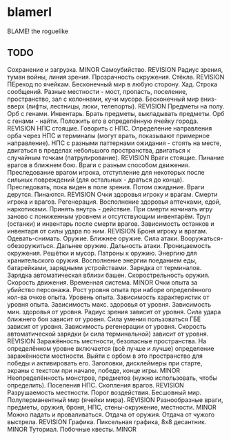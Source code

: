 blamerl
=======

BLAME! the roguelike

TODO
----

Сохранение и загрузка.
MINOR
Самоубийство.
REVISION
Радиус зрения, туман войны, линия зрения.
Прозрачность окружения. Стёкла.
REVISION
ПЕреход по ячейкам. Бесконечный мир в любую сторону.
Хад. Строка сообщений.
Разные местности - мост, пропасть, поселение, пространство, зал с колоннами, кучи мусора.
Бесконечный мир вниз-вверх (лифты, лестницы, люки, телепорты).
REVISION
Предметы на полу. Орб с генами.
Инвентарь. Брать предметы, выкладывать предметы.
Орб с генами - найти. Положить его в определённую ячейку города.
REVISION
НПС стоящие. Говорить с НПС.
Определение направления орба через НПС и терминалы (могут врать, показывают примерное направление).
НПС с разными паттернами ожидания - стоять на месте, двигаться в пределах небольшого пространства, двигаться к случайным точкам (патрулирование).
REVISION
Враги стоящие.
Пинание врагов в ближнем бою.
Враги с разным способом движения.
Преследование врагом игрока, отступление для некоторых после сильных повреждений (для остальных - драться до конца). Преследовать, пока виден в поле зрения. Потом ожидание.
Враги дерутся. Пинаются.
REVISION
Очки здоровья игроку и врагам. Смерти игрока и врагов.
Регенерация.
Восполнение здоровья аптечками, едой, наркотиками. Принять внутрь - действие.
При смерти начинать игру заново с пониженным уровнем и отсутствующим инвентарём.
Труп (останки) и инвентарь после смерти врагов.
Зависимость останков и инвентаря от силы удара по ним.
REVISION
Броня игроку и врагам. Одевать-снимать.
Оружие. Ближнее оружие. Сила атаки. Вооружаться-обезоружиться.
Дальнее оружие. Дальность атаки.
Проницаемость окружения. Решётки и мусор.
Патроны к оружию.
Энергию для хранительского оружия.
Восполнение энергии поеданием еды, батарейками, зарядными устройствами.
Зарядка от терминалов.
Зарядка автоматическая вблизи башен.
Скорострельность оружия.
Скорость движения. Временная система.
MINOR
Очки опыта за убийство персонажа.
Рост уровня опыта при наборе определённого кол-ва очков опыта.
Уровень опыта. Зависимость характеристик от уровня опыта.
Зависимость макс. здоровья от уровня.
Зависимость мин. здоровья от уровня.
Радиус зрения зависит от уровня.
Сила удара ближнего боя зависит от уровня.
Сила умения пользоваться ГБЕ зависит от уровня.
Зависимость регенерации от уровня.
Скорость автоматической зарядки (и сила терминальной) зависит от уровня.
REVISION
Заражённость местности, безопасные пространства. На определённом уровне включается (всё лучше и лучше) определение заражённости местности.
Выйти с орбом в это пространство для победы и активировать его.
Заголовки, дисклеймеры при старте, экраны с текстом при начале, победе, конце игры.
MINOR
Неопределённость монстров, предметов (нужно использовать, чтобы определить).
Поселения НПС.
Скопления врагов.
REVISION
Разрушаемость местности. Порог воздействия.
Бесшовный мир.
Полуперманентный мир (ячейки мира).
REVISION
Разнообразные враги, предметы, оружия, броня, НПС, стены-окружение, местности.
MINOR
Можно падать и проваливаться.
Отдача от оружия. Отдача от чужого выстрела.
REVISION
Графика. Пиксельная графика, 8х8 десантник.
MINOR
Туториал.
Побочные квесты.
MINOR
